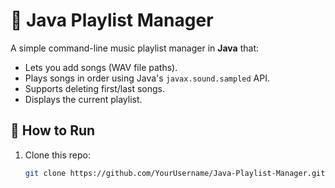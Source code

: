 # 🎵 Java Playlist Manager

A simple command-line music playlist manager in **Java** that:
- Lets you add songs (WAV file paths).
- Plays songs in order using Java's `javax.sound.sampled` API.
- Supports deleting first/last songs.
- Displays the current playlist.

## 🚀 How to Run
1. Clone this repo:
   ```bash
   git clone https://github.com/YourUsername/Java-Playlist-Manager.git
